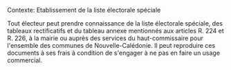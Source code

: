 Contexte: Etablissement de la liste électorale spéciale

Tout électeur peut prendre connaissance de la liste électorale spéciale, des tableaux rectificatifs et du tableau annexe mentionnés aux articles R. 224 et R. 226, à la mairie ou auprès des services du haut-commissaire pour l'ensemble des communes de Nouvelle-Calédonie. Il peut reproduire ces documents à ses frais à condition de s'engager à ne pas en faire un usage commercial.